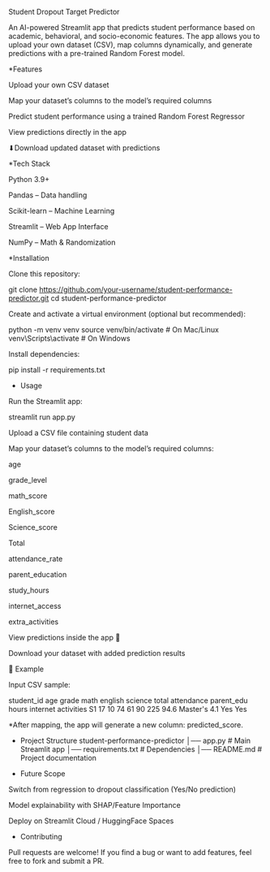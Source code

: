 Student Dropout Target Predictor

An AI-powered Streamlit app that predicts student performance based on academic, behavioral, and socio-economic features. The app allows you to upload your own dataset (CSV), map columns dynamically, and generate predictions with a pre-trained Random Forest model.

*Features

Upload your own CSV dataset

Map your dataset’s columns to the model’s required columns

Predict student performance using a trained Random Forest Regressor

View predictions directly in the app

⬇Download updated dataset with predictions

*Tech Stack

Python 3.9+

Pandas – Data handling

Scikit-learn – Machine Learning

Streamlit – Web App Interface

NumPy – Math & Randomization

*Installation

Clone this repository:

git clone https://github.com/your-username/student-performance-predictor.git
cd student-performance-predictor


Create and activate a virtual environment (optional but recommended):

python -m venv venv
source venv/bin/activate   # On Mac/Linux
venv\Scripts\activate      # On Windows


Install dependencies:

pip install -r requirements.txt

* Usage

Run the Streamlit app:

streamlit run app.py


Upload a CSV file containing student data

Map your dataset’s columns to the model’s required columns:

age

grade_level

math_score

English_score

Science_score

Total

attendance_rate

parent_education

study_hours

internet_access

extra_activities

View predictions inside the app 🎉

Download your dataset with added prediction results

📝 Example

Input CSV sample:

student_id	age	grade	math	english	science	total	attendance	parent_edu	hours	internet	activities
S1	17	10	74	61	90	225	94.6	Master's	4.1	Yes	Yes

*After mapping, the app will generate a new column: predicted_score.

* Project Structure
 student-performance-predictor
│── app.py                 # Main Streamlit app
│── requirements.txt        # Dependencies
│── README.md               # Project documentation

* Future Scope

Switch from regression to dropout classification (Yes/No prediction)

Model explainability with SHAP/Feature Importance

Deploy on Streamlit Cloud / HuggingFace Spaces

* Contributing

Pull requests are welcome! If you find a bug or want to add features, feel free to fork and submit a PR.
